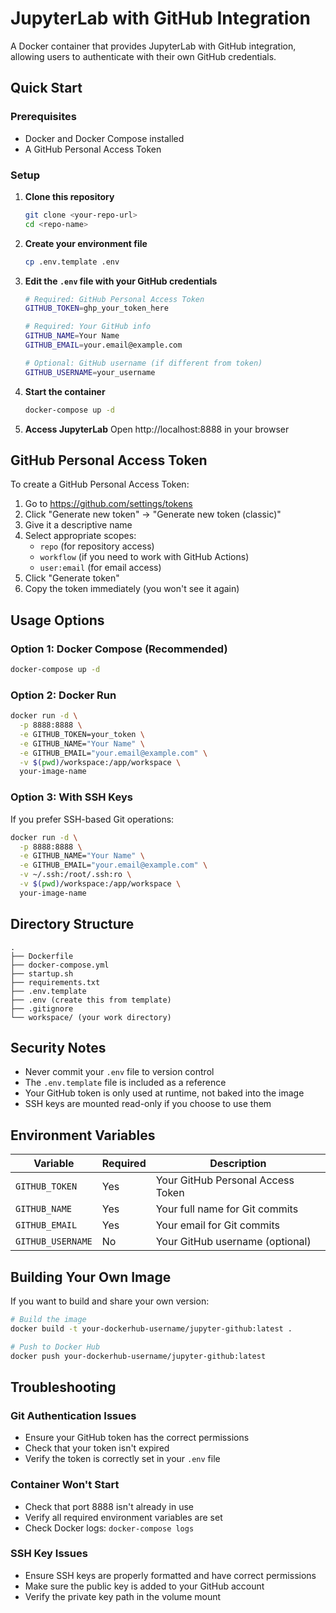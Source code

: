 # JupyterLab with GitHub Integration

A Docker container that provides JupyterLab with GitHub integration, allowing users to authenticate with their own GitHub credentials.

## Quick Start

### Prerequisites

- Docker and Docker Compose installed
- A GitHub Personal Access Token

### Setup

1. **Clone this repository**
   ```bash
   git clone <your-repo-url>
   cd <repo-name>
   ```

2. **Create your environment file**
   ```bash
   cp .env.template .env
   ```

3. **Edit the `.env` file with your GitHub credentials**
   ```bash
   # Required: GitHub Personal Access Token
   GITHUB_TOKEN=ghp_your_token_here
   
   # Required: Your GitHub info
   GITHUB_NAME=Your Name
   GITHUB_EMAIL=your.email@example.com
   
   # Optional: GitHub username (if different from token)
   GITHUB_USERNAME=your_username
   ```

4. **Start the container**
   ```bash
   docker-compose up -d
   ```

5. **Access JupyterLab**
   Open http://localhost:8888 in your browser

## GitHub Personal Access Token

To create a GitHub Personal Access Token:

1. Go to https://github.com/settings/tokens
2. Click "Generate new token" → "Generate new token (classic)"
3. Give it a descriptive name
4. Select appropriate scopes:
   - `repo` (for repository access)
   - `workflow` (if you need to work with GitHub Actions)
   - `user:email` (for email access)
5. Click "Generate token"
6. Copy the token immediately (you won't see it again)

## Usage Options

### Option 1: Docker Compose (Recommended)
```bash
docker-compose up -d
```

### Option 2: Docker Run
```bash
docker run -d \
  -p 8888:8888 \
  -e GITHUB_TOKEN=your_token \
  -e GITHUB_NAME="Your Name" \
  -e GITHUB_EMAIL="your.email@example.com" \
  -v $(pwd)/workspace:/app/workspace \
  your-image-name
```

### Option 3: With SSH Keys
If you prefer SSH-based Git operations:
```bash
docker run -d \
  -p 8888:8888 \
  -e GITHUB_NAME="Your Name" \
  -e GITHUB_EMAIL="your.email@example.com" \
  -v ~/.ssh:/root/.ssh:ro \
  -v $(pwd)/workspace:/app/workspace \
  your-image-name
```

## Directory Structure

```
.
├── Dockerfile
├── docker-compose.yml
├── startup.sh
├── requirements.txt
├── .env.template
├── .env (create this from template)
├── .gitignore
└── workspace/ (your work directory)
```

## Security Notes

- Never commit your `.env` file to version control
- The `.env.template` file is included as a reference
- Your GitHub token is only used at runtime, not baked into the image
- SSH keys are mounted read-only if you choose to use them

## Environment Variables

| Variable | Required | Description |
|----------|----------|-------------|
| `GITHUB_TOKEN` | Yes | Your GitHub Personal Access Token |
| `GITHUB_NAME` | Yes | Your full name for Git commits |
| `GITHUB_EMAIL` | Yes | Your email for Git commits |
| `GITHUB_USERNAME` | No | Your GitHub username (optional) |

## Building Your Own Image

If you want to build and share your own version:

```bash
# Build the image
docker build -t your-dockerhub-username/jupyter-github:latest .

# Push to Docker Hub
docker push your-dockerhub-username/jupyter-github:latest
```

## Troubleshooting

### Git Authentication Issues
- Ensure your GitHub token has the correct permissions
- Check that your token isn't expired
- Verify the token is correctly set in your `.env` file

### Container Won't Start
- Check that port 8888 isn't already in use
- Verify all required environment variables are set
- Check Docker logs: `docker-compose logs`

### SSH Key Issues
- Ensure SSH keys are properly formatted and have correct permissions
- Make sure the public key is added to your GitHub account
- Verify the private key path in the volume mount
